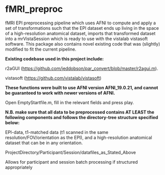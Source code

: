 # fMRI_preproc

fMRI EPI preprocessing pipeline which uses AFNI to compute and apply a set of transformations such that the EPI dataset ends up living in the space of a high-resolution anatomical dataset, imports that transformed dataset into a mrVistaSession which is ready to use with the vistalab vistasoft software. This package also contains novel existing code that was (slightly) modified to fit the current pipeline.

**Existing codebase used in this project include:**

r2aGUI (https://github.com/jeddobson/par_convert/blob/master/r2agui.m).

vistasoft (https://github.com/vistalab/vistasoft)

**These functions were built to use AFNI version AFNI_19.0.21, and cannot be guaranteed to work with newer versions of AFNI.**

Open EmptyStartfile.m, fill in the relevant fields and press play.

**N.B. make sure that all data to be preprocessed contains AT LEAST the following components and follows the directory-tree structure specified below:**

EPI-data, t1-matched data (t1 scanned in the same resolution/FOV/orientation as the EPI), and a high-resolution anatomical dataset that can be in any orientation.

ProjectDirectory/Participant/Session/datafiles_as_Stated_Above

Allows for participant and session batch processing if structured appropriately
